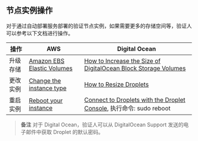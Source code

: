 ## 节点实例操作

对于通过自动部署服务部署的验证节点实例，如果需要更多的存储空间等，验证人可以参考以下文档进行操作。

| 操作 | AWS  | Digital Ocean |
|------|------|------|
| 升级存储 | [Amazon EBS Elastic Volumes](https://docs.aws.amazon.com/AWSEC2/latest/UserGuide/ebs-modify-volume.html)  | [How to Increase the Size of DigitalOcean Block Storage Volumes](https://docs.digitalocean.com/products/volumes/how-to/increase-size/) |
| 更改实例 | [Change the instance type](https://docs.aws.amazon.com/AWSEC2/latest/UserGuide/ec2-instance-resize.html)  | [How to Resize Droplets](https://docs.digitalocean.com/products/droplets/how-to/resize/) |
| 重启实例  | [Reboot your instance](https://docs.aws.amazon.com/AWSEC2/latest/UserGuide/ec2-instance-reboot.html)  | [Connect to Droplets with the Droplet Console](https://docs.digitalocean.com/products/droplets/how-to/connect-with-console/), 执行命令: sudo reboot |

> **备注**
> 对于 Digital Ocean，验证人可以从 DigitalOcean Support 发送的电子邮件中获取 Droplet 的默认密码。